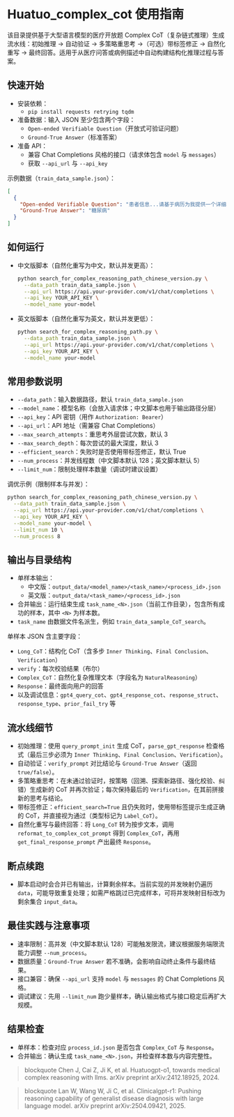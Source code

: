 # Huatuo_complex_cot 使用指南

该目录提供基于大型语言模型的医疗开放题 Complex CoT（复杂链式推理）生成流水线：初始推理 → 自动验证 → 多策略重思考 →（可选）带标签修正 → 自然化重写 → 最终回答。适用于从医疗问答或病例描述中自动构建结构化推理过程与答案。

## 快速开始
- 安装依赖：
  - `pip install requests retrying tqdm`
- 准备数据：输入 JSON 至少包含两个字段：
  - `Open-ended Verifiable Question`（开放式可验证问题）
  - `Ground-True Answer`（标准答案）
- 准备 API：
  - 兼容 Chat Completions 风格的接口（请求体包含 `model` 与 `messages`）
  - 获取 `--api_url` 与 `--api_key`

示例数据（`train_data_sample.json`）：
```json
[
  {
    "Open-ended Verifiable Question": "患者信息...请基于病历为我提供一个详细、全面的诊断分析，并给出诊断结果。",
    "Ground-True Answer": "糖尿病"
  }
]
```

## 如何运行
- 中文版脚本（自然化重写为中文，默认并发更高）：
  ```bash
  python search_for_complex_reasoning_path_chinese_version.py \
    --data_path train_data_sample.json \
    --api_url https://api.your-provider.com/v1/chat/completions \
    --api_key YOUR_API_KEY \
    --model_name your-model
  ```
- 英文版脚本（自然化重写为英文，默认并发更低）：
  ```bash
  python search_for_complex_reasoning_path.py \
    --data_path train_data_sample.json \
    --api_url https://api.your-provider.com/v1/chat/completions \
    --api_key YOUR_API_KEY \
    --model_name your-model
  ```

## 常用参数说明
- `--data_path`：输入数据路径，默认 `train_data_sample.json`
- `--model_name`：模型名称（会放入请求体；中文脚本也用于输出路径分层）
- `--api_key`：API 密钥（用作 `Authorization: Bearer`）
- `--api_url`：API 地址（需兼容 Chat Completions）
- `--max_search_attempts`：重思考外层尝试次数，默认 3
- `--max_search_depth`：每次尝试的最大深度，默认 3
- `--efficient_search`：失败时是否使用带标签修正，默认 True
- `--num_process`：并发线程数（中文脚本默认 128；英文脚本默认 5）
- `--limit_num`：限制处理样本数量（调试时建议设置）

调优示例（限制样本与并发）：
```bash
python search_for_complex_reasoning_path_chinese_version.py \
  --data_path train_data_sample.json \
  --api_url https://api.your-provider.com/v1/chat/completions \
  --api_key YOUR_API_KEY \
  --model_name your-model \
  --limit_num 10 \
  --num_process 8
```



## 输出与目录结构
- 单样本输出：
  - 中文版：`output_data/<model_name>/<task_name>/<process_id>.json`
  - 英文版：`output_data/<task_name>/<process_id>.json`
- 合并输出：运行结束生成 `task_name_<N>.json`（当前工作目录），包含所有成功的样本，其中 `<N>` 为样本数。
- `task_name` 由数据文件名派生，例如 `train_data_sample_CoT_search`。

单样本 JSON 含主要字段：
- `Long_CoT`：结构化 CoT（含多步 `Inner Thinking`、`Final Conclusion`、`Verification`）
- `verify`：每次校验结果（布尔）
- `Complex_CoT`：自然化复杂推理文本（字段名为 `NaturalReasoning`）
- `Response`：最终面向用户的回答
- 以及调试信息：`gpt4_query_cot`、`gpt4_response_cot`、`response_struct`、`response_type`、`prior_fail_try` 等

## 流水线细节
- 初始推理：使用 `query_prompt_init` 生成 CoT，`parse_gpt_response` 检查格式（最后三步必须为 `Inner Thinking`、`Final Conclusion`、`Verification`）。
- 自动验证：`verify_prompt` 对比结论与 `Ground-True Answer`（返回 `true/false`）。
- 多策略重思考：在未通过验证时，按策略（回溯、探索新路径、强化校验、纠错）生成新的 CoT 并再次验证；每次保持最后的 `Verification`，在其前拼接新的思考与结论。
- 带标签修正：`efficient_search=True` 且仍失败时，使用带标签提示生成正确的 CoT，并直接视为通过（类型标记为 `Label_CoT`）。
- 自然化重写与最终回答：将 `Long_CoT` 转为按步文本，调用 `reformat_to_complex_cot_prompt` 得到 `Complex_CoT`，再用 `get_final_response_prompt` 产出最终 `Response`。

## 断点续跑
- 脚本启动时会合并已有输出，计算剩余样本。当前实现的并发映射仍遍历 `data`，可能导致重复处理；如需严格跳过已完成样本，可将并发映射目标改为剩余集合 `input_data`。

## 最佳实践与注意事项
- 速率限制：高并发（中文脚本默认 128）可能触发限流，建议根据服务端限流能力调整 `--num_process`。
- 数据质量：`Ground-True Answer` 若不准确，会影响自动终止条件与最终结果。
- 接口兼容：确保 `--api_url` 支持 `model` 与 `messages` 的 Chat Completions 风格。
- 调试建议：先用 `--limit_num` 跑少量样本，确认输出格式与接口稳定后再扩大规模。

## 结果检查
- 单样本：检查对应 `process_id.json` 是否包含 `Complex_CoT` 与 `Response`。
- 合并输出：确认生成 `task_name_<N>.json`，并检查样本数与内容完整性。


> blockquote
Chen J, Cai Z, Ji K, et al. Huatuogpt-o1, towards medical complex reasoning with llms. arXiv preprint arXiv:2412.18925, 2024.

> blockquote
Lan W, Wang W, Ji C, et al. Clinicalgpt-r1: Pushing reasoning capability of generalist disease diagnosis with large language model. arXiv preprint arXiv:2504.09421, 2025.
